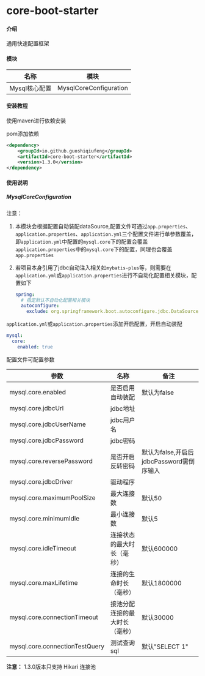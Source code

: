 # core-boot-starter

#### 介绍
通用快速配置框架

#### 模块

| 名称         | 模块     |
| ------------ | -------- |
| Mysql核心配置 | MysqlCoreConfiguration |

#### 安装教程
使用maven进行依赖安装

pom添加依赖

```xml
<dependency>
    <groupId>io.github.guoshiqiufeng</groupId>
    <artifactId>core-boot-starter</artifactId>
    <version>1.3.0</version>
</dependency>
```

#### 使用说明

##### **MysqlCoreConfiguration**

注意：

1. 本模块会根据配置自动装配dataSource,配置文件可通过```app.properties```、```application.properties```、```application.yml```三个配置文件进行单参数覆盖，即```application.yml```中配置的```mysql.core```下的配置会覆盖```application.properties```中的```mysql.core```下的配置，同理也会覆盖```app.properties```

2. 若项目本身引用了jdbc自动注入相关如```mybatis-plus```等，则需要在```application.yml```或```application.properties```进行不自动化配置相关模块，配置如下

   ```yml
   spring:
     # 指定默认不自动化配置相关模块
     autoconfigure:
       exclude: org.springframework.boot.autoconfigure.jdbc.DataSourceAutoConfiguration
   ```

```application.yml```或```application.properties```添加开启配置，开启自动装配

```yml
mysql:
  core:
    enabled: true
```

配置文件可配置参数

| 参数                           | 名称                           | 备注                                     |
| ------------------------------ | ------------------------------ | ---------------------------------------- |
| mysql.core.enabled             | 是否启用自动装配               | 默认为false                              |
| mysql.core.jdbcUrl             | jdbc地址                       |                                          |
| mysql.core.jdbcUserName        | jdbc用户名                     |                                          |
| mysql.core.jdbcPassword        | jdbc密码                       |                                          |
| mysql.core.reversePassword     | 是否开启反转密码               | 默认为false,开启后jdbcPassword需倒序输入 |
| mysql.core.jdbcDriver          | 驱动程序                       |                                          |
| mysql.core.maximumPoolSize     | 最大连接数                     | 默认50                                   |
| mysql.core.minimumIdle         | 最小连接数                     | 默认5                                    |
| mysql.core.idleTimeout         | 连接状态的最大时长（毫秒）     | 默认600000                               |
| mysql.core.maxLifetime         | 连接的生命时长（毫秒）         | 默认1800000                              |
| mysql.core.connectionTimeout   | 接池分配连接的最大时长（毫秒） | 默认30000                                |
| mysql.core.connectionTestQuery | 测试查询sql                    | 默认"SELECT 1"                           |

**注意：** 1.3.0版本只支持 Hikari 连接池
